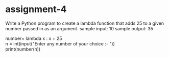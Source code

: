 # assignment-4

Write a Python program to create a lambda function that adds 25 to a given number passed in as an argument.
sample input: 10
sample output: 35



number= lambda x : x + 25       
n = int(input("Enter any number of your choice :- "))   
print(number(n))  

